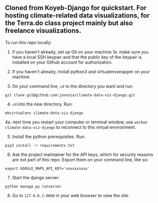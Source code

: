 ## Cloned from Koyeb-Django for quickstart.  For hosting climate-related data visualizations, for the Terra.do class project mainly but also freelance visualizations.

To run this repo locally:

1. If you haven't already, set up Git on your machine
   1a. make sure you have a local SSH keypair and that the public key of the keypair is installed on your Github account for authorization.

2. If you haven't already, install python3 and virtualenvwrapper on your machine.

3. On your command line, `cd` to the directory you want and run:

`git clone git@github.com:jonoxia/climate-data-viz-django.git`

4. `cd` into the new directory. Run:

`mkvirtualenv climate-data-viz-django`

  4a. next time you restart your computer or terminal window, use `workon climate-data-viz-django` to reconnect to this virtual environment.

5. Install the python prerequisites. Run:

`pip3 install -r requirements.txt`

6. Ask the project maintainer for the API keys, which for security reasons are not part of this repo. Export them on your command line, like so:

`export GOOGLE_MAPS_API_KEY='xxxxxxxxxx'`

7. Start the django server:

`python manage.py runserver`

8. Go to `127.0.0.1:8000` in your web browser to view the site.